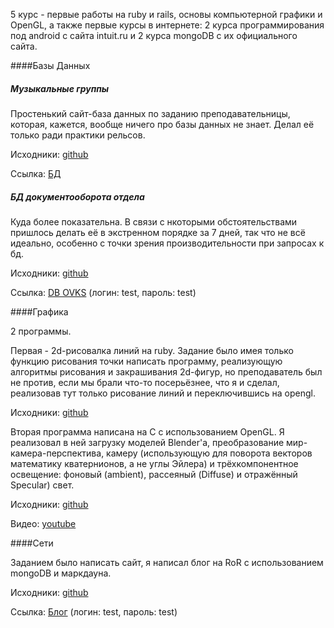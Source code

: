 5 курс - первые работы на ruby и rails, основы компьютерной графики и OpenGL, а также первые курсы в интернете: 2 курса программирования под android с сайта intuit.ru и 2 курса mongoDB с их официального сайта.

####Базы Данных

##### Музыкальные группы

Простенький сайт-база данных по заданию преподавательницы, которая, кажется, вообще ничего про базы данных не знает. Делал её только ради практики рельсов.

Исходники: [github](DB/musgroups)

Ссылка: [БД](http://vizvamitra.ddns.net:8080)

##### БД документооборота отдела

Куда более показательна. В связи с нкоторыми обстоятельствами пришлось делать её в экстренном порядке за 7 дней, так что не всё идеально, особенно с точки зрения производительности при запросах к бд.

Исходники: [github](DB/ovks)

Ссылка: [DB OVKS](http://vizvamitra.ddns.net:8081/) (логин: test, пароль: test)

####Графика

2 программы.

Первая - 2d-рисовалка линий на ruby. Задание было имея только функцию рисования точки написать программу, реализующую алгоритмы рисования и закрашивания 2d-фигур, но преподаватель был не против, если мы брали что-то посерьёзнее, что я и сделал, реализовав тут только рисование линий и переключившись на opengl.

Исходники: [github](Graphics/2D)

Вторая программа написана на C с использованием OpenGL. Я реализовал в ней загрузку моделей Blender'а, преобразование мир-камера-перспектива, камеру (использующую для поворота векторов математику кватернионов, а не углы Эйлера) и трёхкомпонентное освещение: фоновый (ambient), рассеяный (Diffuse) и отражённый Specular) свет.

Исходники: [github](Graphics/3D)

Видео: [youtube](https://www.youtube.com/watch?v=uiA4V917J8k)

####Сети

Заданием было написать сайт, я написал блог на RoR с использованием mongoDB и маркдауна.

Исходники: [github](https://github.com/Vizvamitra/markdown_blog)

Ссылка: [Блог](http://vizvamitra.ddns.net:3000/) (логин: test, пароль: test)